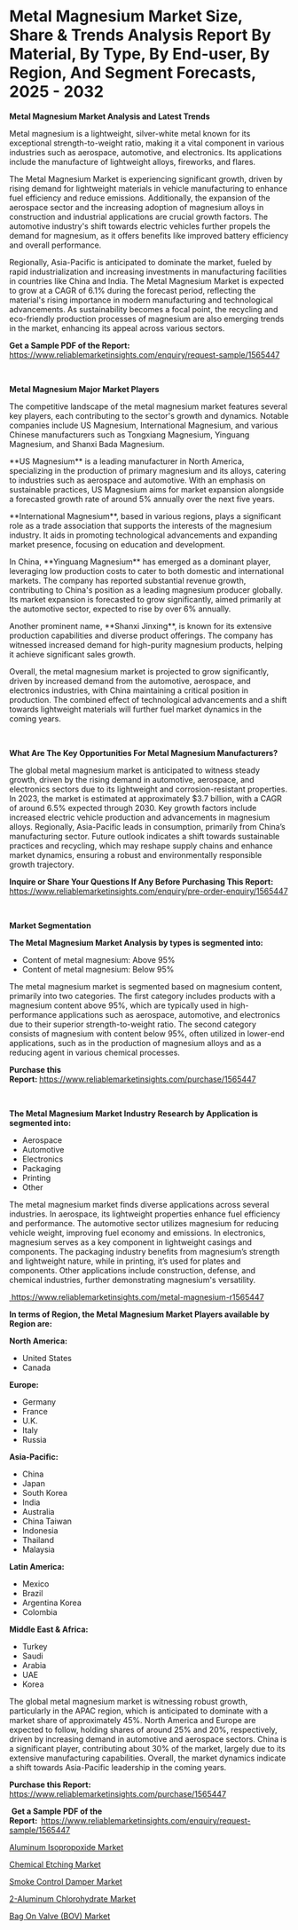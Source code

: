 <p><h1>Metal Magnesium Market Size, Share & Trends Analysis Report By Material, By Type, By End-user, By Region, And Segment Forecasts, 2025 - 2032</h1></p><p><strong>Metal Magnesium Market Analysis and Latest Trends</strong></p>
<p><p>Metal magnesium is a lightweight, silver-white metal known for its exceptional strength-to-weight ratio, making it a vital component in various industries such as aerospace, automotive, and electronics. Its applications include the manufacture of lightweight alloys, fireworks, and flares. </p><p>The Metal Magnesium Market is experiencing significant growth, driven by rising demand for lightweight materials in vehicle manufacturing to enhance fuel efficiency and reduce emissions. Additionally, the expansion of the aerospace sector and the increasing adoption of magnesium alloys in construction and industrial applications are crucial growth factors. The automotive industry's shift towards electric vehicles further propels the demand for magnesium, as it offers benefits like improved battery efficiency and overall performance.</p><p>Regionally, Asia-Pacific is anticipated to dominate the market, fueled by rapid industrialization and increasing investments in manufacturing facilities in countries like China and India. The Metal Magnesium Market is expected to grow at a CAGR of 6.1% during the forecast period, reflecting the material's rising importance in modern manufacturing and technological advancements. As sustainability becomes a focal point, the recycling and eco-friendly production processes of magnesium are also emerging trends in the market, enhancing its appeal across various sectors.</p></p>
<p><strong>Get a Sample PDF of the Report:&nbsp;</strong> <a href="https://www.reliablemarketinsights.com/enquiry/request-sample/1565447?utm_campaign=2013&utm_medium=2&utm_source=Github&utm_content=ia&utm_term=30012025&utm_id=metal-magnesium">https://www.reliablemarketinsights.com/enquiry/request-sample/1565447</a></p>
<p>&nbsp;</p>
<p><strong>Metal Magnesium Major Market Players</strong></p>
<p><p>The competitive landscape of the metal magnesium market features several key players, each contributing to the sector's growth and dynamics. Notable companies include US Magnesium, International Magnesium, and various Chinese manufacturers such as Tongxiang Magnesium, Yinguang Magnesium, and Shanxi Bada Magnesium.</p><p>**US Magnesium** is a leading manufacturer in North America, specializing in the production of primary magnesium and its alloys, catering to industries such as aerospace and automotive. With an emphasis on sustainable practices, US Magnesium aims for market expansion alongside a forecasted growth rate of around 5% annually over the next five years.</p><p>**International Magnesium**, based in various regions, plays a significant role as a trade association that supports the interests of the magnesium industry. It aids in promoting technological advancements and expanding market presence, focusing on education and development.</p><p>In China, **Yinguang Magnesium** has emerged as a dominant player, leveraging low production costs to cater to both domestic and international markets. The company has reported substantial revenue growth, contributing to China's position as a leading magnesium producer globally. Its market expansion is forecasted to grow significantly, aimed primarily at the automotive sector, expected to rise by over 6% annually.</p><p>Another prominent name, **Shanxi Jinxing**, is known for its extensive production capabilities and diverse product offerings. The company has witnessed increased demand for high-purity magnesium products, helping it achieve significant sales growth.</p><p>Overall, the metal magnesium market is projected to grow significantly, driven by increased demand from the automotive, aerospace, and electronics industries, with China maintaining a critical position in production. The combined effect of technological advancements and a shift towards lightweight materials will further fuel market dynamics in the coming years.</p></p>
<p>&nbsp;</p>
<p><strong>What Are The Key Opportunities For Metal Magnesium Manufacturers?</strong></p>
<p><p>The global metal magnesium market is anticipated to witness steady growth, driven by the rising demand in automotive, aerospace, and electronics sectors due to its lightweight and corrosion-resistant properties. In 2023, the market is estimated at approximately $3.7 billion, with a CAGR of around 6.5% expected through 2030. Key growth factors include increased electric vehicle production and advancements in magnesium alloys. Regionally, Asia-Pacific leads in consumption, primarily from China’s manufacturing sector. Future outlook indicates a shift towards sustainable practices and recycling, which may reshape supply chains and enhance market dynamics, ensuring a robust and environmentally responsible growth trajectory.</p></p>
<p><strong>Inquire or Share Your Questions If Any Before Purchasing This Report:</strong> <a href="https://www.reliablemarketinsights.com/enquiry/pre-order-enquiry/1565447?utm_campaign=2013&utm_medium=2&utm_source=Github&utm_content=ia&utm_term=30012025&utm_id=metal-magnesium">https://www.reliablemarketinsights.com/enquiry/pre-order-enquiry/1565447</a></p>
<p>&nbsp;</p>
<p><strong>Market Segmentation</strong></p>
<p><strong>The Metal Magnesium Market Analysis by types is segmented into:</strong></p>
<p><ul><li>Content of metal magnesium: Above 95%</li><li>Content of metal magnesium: Below 95%</li></ul></p>
<p><p>The metal magnesium market is segmented based on magnesium content, primarily into two categories. The first category includes products with a magnesium content above 95%, which are typically used in high-performance applications such as aerospace, automotive, and electronics due to their superior strength-to-weight ratio. The second category consists of magnesium with content below 95%, often utilized in lower-end applications, such as in the production of magnesium alloys and as a reducing agent in various chemical processes.</p></p>
<p><strong>Purchase this Report:&nbsp;</strong><a href="https://www.reliablemarketinsights.com/purchase/1565447?utm_campaign=2013&utm_medium=2&utm_source=Github&utm_content=ia&utm_term=30012025&utm_id=metal-magnesium">https://www.reliablemarketinsights.com/purchase/1565447</a></p>
<p>&nbsp;</p>
<p><strong>The Metal Magnesium Market Industry Research by Application is segmented into:</strong></p>
<p><ul><li>Aerospace</li><li>Automotive</li><li>Electronics</li><li>Packaging</li><li>Printing</li><li>Other</li></ul></p>
<p><p>The metal magnesium market finds diverse applications across several industries. In aerospace, its lightweight properties enhance fuel efficiency and performance. The automotive sector utilizes magnesium for reducing vehicle weight, improving fuel economy and emissions. In electronics, magnesium serves as a key component in lightweight casings and components. The packaging industry benefits from magnesium’s strength and lightweight nature, while in printing, it’s used for plates and components. Other applications include construction, defense, and chemical industries, further demonstrating magnesium's versatility.</p></p>
<p><a href="https://www.reliablemarketinsights.com/metal-magnesium-r1565447?utm_campaign=2013&utm_medium=2&utm_source=Github&utm_content=ia&utm_term=30012025&utm_id=metal-magnesium">&nbsp;https://www.reliablemarketinsights.com/metal-magnesium-r1565447</a></p>
<p><strong>In terms of Region, the Metal Magnesium Market Players available by Region are:</strong></p>
<p>
    <p> <strong> North America: </strong>
        <ul>
            <li>United States</li>
            <li>Canada</li>
        </ul>
        </p> 
    <p> <strong> Europe: </strong>
        <ul>
            <li>Germany</li>
            <li>France</li>
            <li>U.K.</li>
            <li>Italy</li>
            <li>Russia</li>
        </ul>
        </p> 
    <p> <strong> Asia-Pacific: </strong>
        <ul>
            <li>China</li>
            <li>Japan</li>
            <li>South Korea</li>
            <li>India</li>
            <li>Australia</li>
            <li>China Taiwan</li>
            <li>Indonesia</li>
            <li>Thailand</li>
            <li>Malaysia</li>
        </ul>
        </p> 
    <p> <strong> Latin America: </strong>
        <ul>
            <li>Mexico</li>
            <li>Brazil</li>
            <li>Argentina Korea</li>
            <li>Colombia</li>
        </ul>
        </p> 
    <p> <strong> Middle East & Africa: </strong>
        <ul>
            <li>Turkey</li>
            <li>Saudi</li>
            <li>Arabia</li>
            <li>UAE</li>
            <li>Korea</li>
        </ul>
    </p>
    </p>
<p><p>The global metal magnesium market is witnessing robust growth, particularly in the APAC region, which is anticipated to dominate with a market share of approximately 45%. North America and Europe are expected to follow, holding shares of around 25% and 20%, respectively, driven by increasing demand in automotive and aerospace sectors. China is a significant player, contributing about 30% of the market, largely due to its extensive manufacturing capabilities. Overall, the market dynamics indicate a shift towards Asia-Pacific leadership in the coming years.</p></p>
<p><strong>Purchase this Report: </strong><a href="https://www.reliablemarketinsights.com/purchase/1565447?utm_campaign=2013&utm_medium=2&utm_source=Github&utm_content=ia&utm_term=30012025&utm_id=metal-magnesium">https://www.reliablemarketinsights.com/purchase/1565447</a></p>
<p>&nbsp;<strong>Get a Sample PDF of the Report:&nbsp;&nbsp;</strong><a href="https://www.reliablemarketinsights.com/enquiry/request-sample/1565447?utm_campaign=2013&utm_medium=2&utm_source=Github&utm_content=ia&utm_term=30012025&utm_id=metal-magnesium">https://www.reliablemarketinsights.com/enquiry/request-sample/1565447</a></p>
<p><strong></strong></p>
<p><p><a href="https://github.com/barnickclara79/Market-Research-Report-List-1/blob/main/aluminum-isopropoxide-market.md?utm_campaign=2013&utm_medium=2&utm_source=Github&utm_content=ia&utm_term=30012025&utm_id=metal-magnesium">Aluminum Isopropoxide Market</a></p><p><a href="https://github.com/domoniqueluoma76/Market-Research-Report-List-1/blob/main/chemical-etching-market.md?utm_campaign=2013&utm_medium=2&utm_source=Github&utm_content=ia&utm_term=30012025&utm_id=metal-magnesium">Chemical Etching Market</a></p><p><a href="https://www.linkedin.com/pulse/smoke-control-damper-market-outlook-from-2025-2032-trends-5hdoc?utm_campaign=2013&utm_medium=2&utm_source=Github&utm_content=ia&utm_term=30012025&utm_id=metal-magnesium">Smoke Control Damper Market</a></p><p><a href="https://www.linkedin.com/pulse/key-drivers-2-aluminum-chlorohydrate-market-expansion-ah4sf?utm_campaign=2013&utm_medium=2&utm_source=Github&utm_content=ia&utm_term=30012025&utm_id=metal-magnesium">2-Aluminum Chlorohydrate Market</a></p><p><a href="https://www.linkedin.com/pulse/forecasting-bag-valve-bov-market-success-key-factors-116-cagr-a9mme?utm_campaign=2013&utm_medium=2&utm_source=Github&utm_content=ia&utm_term=30012025&utm_id=metal-magnesium">Bag On Valve (BOV) Market</a></p></p>